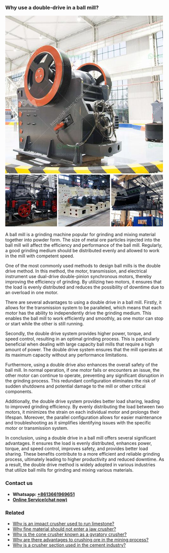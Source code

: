 <h3>Why use a double-drive in a ball mill?</h3><img src='1701742508.jpg' alt=''><p>A ball mill is a grinding machine popular for grinding and mixing material together into powder form. The size of metal ore particles injected into the ball mill will affect the efficiency and performance of the ball mill. Regularly, a good grinding medium should be distributed evenly and allowed to work in the mill with competent speed.</p><p>One of the most commonly used methods to design ball mills is the double drive method. In this method, the motor, transmission, and electrical instrument use dual-drive double-pinion synchronous motors, thereby improving the efficiency of grinding. By utilizing two motors, it ensures that the load is evenly distributed and reduces the possibility of downtime due to an overload in one motor.</p><p>There are several advantages to using a double drive in a ball mill. Firstly, it allows for the transmission system to be paralleled, which means that each motor has the ability to independently drive the grinding medium. This enables the ball mill to work efficiently and smoothly, as one motor can stop or start while the other is still running.</p><p>Secondly, the double drive system provides higher power, torque, and speed control, resulting in an optimal grinding process. This is particularly beneficial when dealing with large capacity ball mills that require a high amount of power. The double drive system ensures that the mill operates at its maximum capacity without any performance limitations.</p><p>Furthermore, using a double drive also enhances the overall safety of the ball mill. In normal operation, if one motor fails or encounters an issue, the other motor can continue to operate, preventing any significant disruption in the grinding process. This redundant configuration eliminates the risk of sudden shutdowns and potential damage to the mill or other critical components.</p><p>Additionally, the double drive system provides better load sharing, leading to improved grinding efficiency. By evenly distributing the load between two motors, it minimizes the strain on each individual motor and prolongs their lifespan. Moreover, the parallel configuration allows for easier maintenance and troubleshooting as it simplifies identifying issues with the specific motor or transmission system.</p><p>In conclusion, using a double drive in a ball mill offers several significant advantages. It ensures the load is evenly distributed, enhances power, torque, and speed control, improves safety, and provides better load sharing. These benefits contribute to a more efficient and reliable grinding process, ultimately leading to higher productivity and reduced downtime. As a result, the double drive method is widely adopted in various industries that utilize ball mills for grinding and mixing various materials.</p><h3>Contact us</h3><ul><li><strong>Whatsapp:&nbsp;<a href="https://wa.me/8613661969651">+8613661969651</a></strong></li><li><a href="https://swt.shibang-china.com/?git&amp;zhl&amp;Why use a doubledrive in a ball mill"><strong>Online Service(chat now)</strong></a></li></ul><h3>Related</h3><ul><li><a href='Why is an impact crusher used to run limestone.md'>Why is an impact crusher used to run limestone?</a></li><li><a href='Why fine material should not enter a jaw crusher.md'>Why fine material should not enter a jaw crusher?</a></li><li><a href='Why is the cone crusher known as a gyratory crusher.md'>Why is the cone crusher known as a gyratory crusher?</a></li><li><a href='Why are there advantages to crushing ore in the mining process.md'>Why are there advantages to crushing ore in the mining process?</a></li><li><a href='Why is a crusher section used in the cement industry.md'>Why is a crusher section used in the cement industry?</a></li></ul>